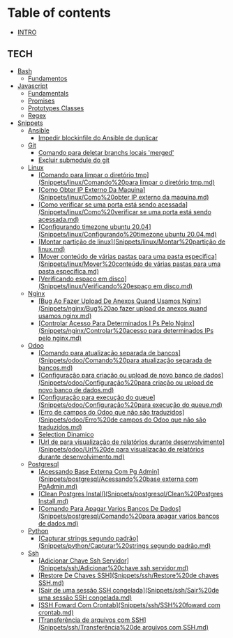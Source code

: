 # Table of contents

* [INTRO](README.md)

## TECH

* [Bash](tech/bash/README.md)
  * [Fundamentos](Bash/Fundamentos.md)
* [Javascript](tech/javascript/README.md)
  * [Fundamentals](Javascript/Fundamentals.md)
  * [Promises](Javascript/Promises.md)
  * [Prototypes Classes](Javascript/Prototypes-Classes.md)
  * [Regex](Javascript/Regex.md)
* [Snippets](tech/snippets/README.md)
  * [Ansible](tech/snippets/ansible/README.md)
    * [Impedir blockinfile do Ansible de duplicar](tech/snippets/ansible/impedir-blockinfile-do-ansible-de-duplicar.md)
  * [Git](tech/snippets/git/README.md)
    * [Comando para deletar branchs locais 'merged'](tech/snippets/git/comando-para-deletar-branchs-locais-merged.md)
    * [Excluir submodule do git](tech/snippets/git/excluir-submodule-do-git.md)
  * [Linux](tech/snippets/linux/README.md)
    * [\[Comando para limpar o diretório tmp\](Snippets/linux/Comando%20para limpar o diretório tmp.md)](tech/snippets/linux/comando-para-limpar-o-diretorio-tmp-snippets-linux-comando-20para-limpar-o-diretorio-tmp.md.md)
    * [\[Como Obter IP Externo Da Maquina\](Snippets/linux/Como%20obter IP externo da maquina.md)](tech/snippets/linux/como-obter-ip-externo-da-maquina-snippets-linux-como-20obter-ip-externo-da-maquina.md.md)
    * [\[Como verificar se uma porta está sendo acessada\](Snippets/linux/Como%20verificar se uma porta está sendo acessada.md)](tech/snippets/linux/como-verificar-se-uma-porta-esta-sendo-acessada-snippets-linux-como-20verificar-se-uma-porta-esta-se.md)
    * [\[Configurando timezone ubuntu 20.04\](Snippets/linux/Configurando%20timezone ubuntu 20.04.md)](tech/snippets/linux/configurando-timezone-ubuntu-20.04-snippets-linux-configurando-20timezone-ubuntu-20.04.md.md)
    * [\[Montar partição de linux\](Snippets/linux/Montar%20partição de linux.md)](tech/snippets/linux/montar-particao-de-linux-snippets-linux-montar-20particao-de-linux.md.md)
    * [\[Mover conteúdo de várias pastas para uma pasta especifica\](Snippets/linux/Mover%20conteúdo de várias pastas para uma pasta especifica.md)](tech/snippets/linux/mover-conteudo-de-varias-pastas-para-uma-pasta-especifica-snippets-linux-mover-20conteudo-de-varias.md)
    * [\[Verificando espaço em disco\](Snippets/linux/Verificando%20espaço em disco.md)](tech/snippets/linux/verificando-espaco-em-disco-snippets-linux-verificando-20espaco-em-disco.md.md)
  * [Nginx](tech/snippets/nginx/README.md)
    * [\[Bug Ao Fazer Upload De Anexos Quand Usamos Nginx\](Snippets/nginx/Bug%20ao fazer upload de anexos quand usamos nginx.md)](tech/snippets/nginx/bug-ao-fazer-upload-de-anexos-quand-usamos-nginx-snippets-nginx-bug-20ao-fazer-upload-de-anexos-quan.md)
    * [\[Controlar Acesso Para Determinados I Ps Pelo Nginx\](Snippets/nginx/Controlar%20acesso para determinados IPs pelo nginx.md)](tech/snippets/nginx/controlar-acesso-para-determinados-i-ps-pelo-nginx-snippets-nginx-controlar-20acesso-para-determinad.md)
  * [Odoo](tech/snippets/odoo/README.md)
    * [\[Comando para atualização separada de bancos\](Snippets/odoo/Comando%20para atualização separada de bancos.md)](tech/snippets/odoo/comando-para-atualizacao-separada-de-bancos-snippets-odoo-comando-20para-atualizacao-separada-de-ban.md)
    * [\[Configuração para criação ou upload de novo banco de dados\](Snippets/odoo/Configuração%20para criação ou upload de novo banco de dados.md)](tech/snippets/odoo/configuracao-para-criacao-ou-upload-de-novo-banco-de-dados-snippets-odoo-configuracao-20para-criacao.md)
    * [\[Configuração para execução do queue\](Snippets/odoo/Configuração%20para execução do queue.md)](tech/snippets/odoo/configuracao-para-execucao-do-queue-snippets-odoo-configuracao-20para-execucao-do-queue.md.md)
    * [\[Erro de campos do Odoo que não são traduzidos\](Snippets/odoo/Erro%20de campos do Odoo que não são traduzidos.md)](tech/snippets/odoo/erro-de-campos-do-odoo-que-nao-sao-traduzidos-snippets-odoo-erro-20de-campos-do-odoo-que-nao-sao-tra.md)
    * [Selection Dinamico](<Snippets/odoo/Selection Dinamico.md>)
    * [\[Url de para visualização de relatórios durante desenvolvimento\](Snippets/odoo/Url%20de para visualização de relatórios durante desenvolvimento.md)](tech/snippets/odoo/url-de-para-visualizacao-de-relatorios-durante-desenvolvimento-snippets-odoo-url-20de-para-visualiza.md)
  * [Postgresql](tech/snippets/postgresql/README.md)
    * [\[Acessando Base Externa Com Pg Admin\](Snippets/postgresql/Acessando%20base externa com PgAdmin.md)](tech/snippets/postgresql/acessando-base-externa-com-pg-admin-snippets-postgresql-acessando-20base-externa-com-pgadmin.md.md)
    * [\[Clean Postgres Install\](Snippets/postgresql/Clean%20Postgres Install.md)](tech/snippets/postgresql/clean-postgres-install-snippets-postgresql-clean-20postgres-install.md.md)
    * [\[Comando Para Apagar Varios Bancos De Dados\](Snippets/postgresql/Comando%20para apagar varios bancos de dados.md)](tech/snippets/postgresql/comando-para-apagar-varios-bancos-de-dados-snippets-postgresql-comando-20para-apagar-varios-bancos-d.md)
  * [Python](tech/snippets/python/README.md)
    * [\[Capturar strings segundo padrão\](Snippets/python/Capturar%20strings segundo padrão.md)](tech/snippets/python/capturar-strings-segundo-padrao-snippets-python-capturar-20strings-segundo-padrao.md.md)
  * [Ssh](tech/snippets/ssh/README.md)
    * [\[Adicionar Chave Ssh Servidor\](Snippets/ssh/Adicionar%20chave ssh servidor.md)](tech/snippets/ssh/adicionar-chave-ssh-servidor-snippets-ssh-adicionar-20chave-ssh-servidor.md.md)
    * [\[Restore De Chaves SSH\](Snippets/ssh/Restore%20de chaves SSH.md)](tech/snippets/ssh/restore-de-chaves-ssh-snippets-ssh-restore-20de-chaves-ssh.md.md)
    * [\[Sair de uma sessão SSH congelada\](Snippets/ssh/Sair%20de uma sessão SSH congelada.md)](tech/snippets/ssh/sair-de-uma-sessao-ssh-congelada-snippets-ssh-sair-20de-uma-sessao-ssh-congelada.md.md)
    * [\[SSH Foward Com Crontab\](Snippets/ssh/SSH%20foward com crontab.md)](tech/snippets/ssh/ssh-foward-com-crontab-snippets-ssh-ssh-20foward-com-crontab.md.md)
    * [\[Transferência de arquivos com SSH\](Snippets/ssh/Transferência%20de arquivos com SSH.md)](tech/snippets/ssh/transferencia-de-arquivos-com-ssh-snippets-ssh-transferencia-20de-arquivos-com-ssh.md.md)
